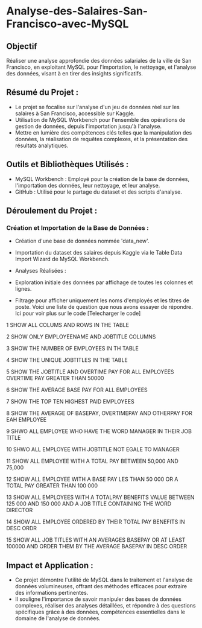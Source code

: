 # Analyse-des-Salaires-San-Francisco-avec-MySQL

## Objectif
Réaliser une analyse approfondie des données salariales de la ville de San Francisco, en exploitant MySQL pour l'importation, le nettoyage, et l'analyse des données, visant à en tirer des insights significatifs.

## Résumé du Projet :

- Le projet se focalise sur l'analyse d'un jeu de données réel sur les salaires à San Francisco, accessible sur Kaggle.
- Utilisation de MySQL Workbench pour l'ensemble des opérations de gestion de données, depuis l'importation jusqu'à l'analyse.
- Mettre en lumière des compétences clés telles que la manipulation des données, la réalisation de requêtes complexes, et la présentation des résultats analytiques.

## Outils et Bibliothèques Utilisés :

- MySQL Workbench : Employé pour la création de la base de données, l'importation des données, leur nettoyage, et leur analyse.
- GitHub : Utilisé pour le partage du dataset et des scripts d'analyse.

## Déroulement du Projet :

### Création et Importation de la Base de Données :
- Création d'une base de données nommée 'data_new'.
- Importation du dataset des salaires depuis Kaggle via le Table Data Import Wizard de MySQL Workbench.
  
- Analyses Réalisées :
- Exploration initiale des données par affichage de toutes les colonnes et lignes.
- Filtrage pour afficher uniquement les noms d'employés et les titres de poste.
Voici une liste de question que nous avons essayer de répondre. Ici pour voir plus sur le code [Telecharger le code]

 1 SHOW ALL COLUMS AND ROWS IN THE TABLE

 2 SHOW ONLY EMPLOYEENAME AND JOBTITLE COLUMNS

 3 SHOW THE NUMBER OF EMPLOYEES IN TH TABLE

 4 SHOW THE UNIQUE JOBTITLES IN THE TABLE

 5 SHOW THE JOBTITLE AND OVERTIME PAY FOR ALL EMPLOYEES OVERTIME PAY GREATER THAN 50000

 6 SHOW THE AVERAGE BASE PAY FOR ALL EMPLOYEES

 7 SHOW THE TOP TEN HIGHEST PAID EMPLOYEES

 8 SHOW THE AVERAGE OF BASEPAY, OVERTIMEPAY AND OTHERPAY FOR EAH EMPLOYEE

 9 SHWO ALL EMPLOYEE WHO HAVE THE WORD MANAGER IN THEIR JOB TITLE

 10 SHWO ALL EMPLOYEE WITH JOBTITLE  NOT EGALE TO MANAGER 

 11 SHOW ALL EMPLOYEE WITH A TOTAL PAY BETWEEN 50,000 AND 75,000

 12 SHOW ALL EMPLOYEE WITH A BASE PAY LES THAN 50 000 OR A TOTAL PAY GREATER THAN 100 000

 13 SHOW ALL EMPLOYEES WITH A TOTALPAY BENEFITS VALUE BETWEEN 125 000 AND 150 000 AND A JOB TITLE CONTAINING THE WORD DIRECTOR 

 14 SHOW ALL EMPLOYEE ORDERED BY THEIR TOTAL PAY BENEFITS IN DESC ORDR 

 15 SHOW ALL JOB TITLES WITH AN AVERAGES BASEPAY OR AT LEAST 100000 AND ORDER THEM BY THE AVERAGE BASEPAY IN DESC ORDER 


## Impact et Application :

- Ce projet démontre l'utilité de MySQL dans le traitement et l'analyse de données volumineuses, offrant des méthodes efficaces pour extraire des informations pertinentes.
- Il souligne l'importance de savoir manipuler des bases de données complexes, réaliser des analyses détaillées, et répondre à des questions spécifiques grâce à des données, compétences essentielles dans le domaine de l'analyse de données.



